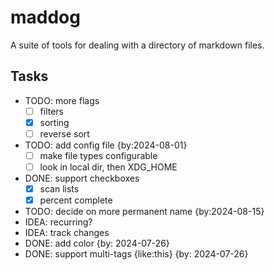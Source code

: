 # maddog

A suite of tools for dealing with a directory of markdown files.

## Tasks

- TODO: more flags
  - [ ] filters
  - [x] sorting
  - [ ] reverse sort
- TODO: add config file {by:2024-08-01}
  - [ ] make file types configurable
  - [ ] look in local dir, then XDG_HOME
- DONE: support checkboxes
  - [x] scan lists
  - [x] percent complete
- TODO: decide on more permanent name {by:2024-08-15}
- IDEA: recurring?
- IDEA: track changes
- DONE: add color {by: 2024-07-26}
- DONE: support multi-tags {like:this} {by: 2024-07-26}
